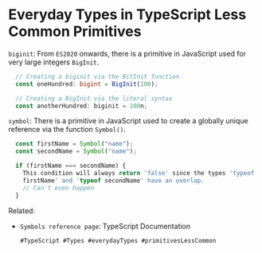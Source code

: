 # Everyday Types in TypeScript Less Common Primitives

`biginit`: From `ES2020` onwards, there is a primitive in JavaScript
used for very large integers `BigInit`.

```ts
  // Creating a biginit via the BitInit function
  const oneHundred: bigint = BigInit(100);

  // Creating a BigInit via the literal syntax
  const anotherHundred: biginit = 100n;
```

`symbol`: There is a primitive in JavaScript used to create a globally
unique reference via the function `Symbol()`.

```ts
  const firstName = Symbol("name");
  const secondName = Symbol("name");

  if (firstName === secondName) {
    This condition will always return 'false' since the types 'typeof
    firstName' and 'typeof secondName' have an overlap.
    // Can't even happen
  }
```

Related: 
  - `Symbols reference page`: TypeScript Documentation

        #TypeScript #Types #everydayTypes #primitivesLessCommon
